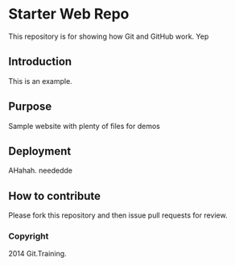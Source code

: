 # Starter Web Repo

This repository is for showing how Git and GitHub work. Yep

## Introduction

This is an example.

## Purpose

Sample website with plenty of files for demos

## Deployment

AHahah. neededde

## How to contribute

Please fork this repository and then issue pull requests for review.

### Copyright

2014 Git.Training.

